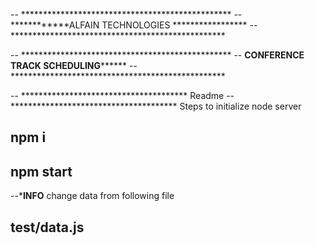 
-- ************************************************ 
-- ************ALFAIN TECHNOLOGIES ***************** 
-- *************************************************


-- ************************************************ 
-- ********CONFERENCE TRACK SCHEDULING************** 
-- *************************************************

-- ************************************** Readme
-- ************************************** Steps to initialize node server
## npm i
## npm start

--*********************INFO********************
change data from following file 
## test/data.js
